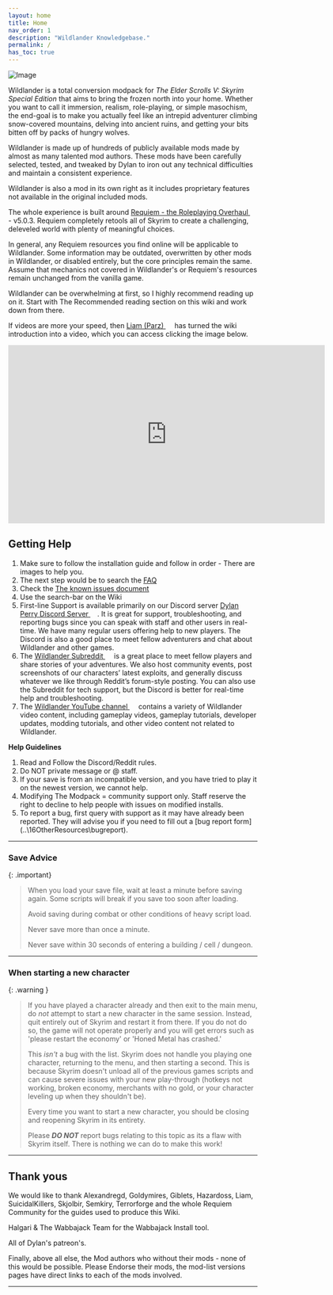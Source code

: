 ```yaml
---
layout: home
title: Home
nav_order: 1
description: "Wildlander Knowledgebase."
permalink: /
has_toc: true
---
```

![Image](https://wiki.wildlandermod.com/Assets/wildlander-header.png)

Wildlander is a total conversion modpack for _The Elder Scrolls V: Skyrim Special Edition_ that aims to bring the frozen north into your home. Whether you want to call it immersion, realism, role-playing, or simple masochism, the end-goal is to make you actually feel like an intrepid adventurer climbing snow-covered mountains, delving into ancient ruins, and getting your bits bitten off by packs of hungry wolves.

Wildlander is made up of hundreds of publicly available mods made by almost as many talented mod authors. These mods have been carefully selected, tested, and tweaked by Dylan to iron out any technical difficulties and maintain a consistent experience.

Wildlander is also a mod in its own right as it includes proprietary features not available in the original included mods.

The whole experience is built around <a href="https://www.nexusmods.com/skyrimspecialedition/mods/60888" target="_blank" rel="noopener noreferrer">Requiem - the Roleplaying Overhaul <svg viewBox="0 0 24 24" aria-labelledby="svg-external-link-title" width="1em" height="1em"><use xlink:href="#svg-external-link"></use></svg></a> - v5.0.3. Requiem completely retools all of Skyrim to create a challenging, deleveled world with plenty of meaningful choices.

In general, any Requiem resources you find online will be applicable to Wildlander. Some information may be outdated, overwritten by other mods in Wildlander, or disabled entirely, but the core principles remain the same. Assume that mechanics not covered in Wildlander's or Requiem's resources remain unchanged from the vanilla game.

Wildlander can be overwhelming at first, so I highly recommend reading up on it. Start with The Recommended reading section on this wiki and work down from there.

If videos are more your speed, then <a href="https://www.youtube.com/channel/UCnVgWmZbuZxl2QFVapKjd3w" target="_blank" rel="noopener noreferrer">Liam (Parz) <svg viewBox="0 0 24 24" aria-labelledby="svg-external-link-title" width="1em" height="1em"><use xlink:href="#svg-external-link"></use></svg></a> has turned the wiki introduction into a video, which you can access clicking the image below.


<iframe class="yt-embed" width="640" height="360" src="https://www.youtube.com/embed/vXRurA0h6NE" title="YouTube video player" frameborder="0" allow="accelerometer; autoplay; clipboard-write; encrypted-media; gyroscope; picture-in-picture" allowfullscreen></iframe>

## Getting Help

1. Make sure to follow the installation guide and follow in order - There are images to help you.
1. The next step would be to search the [FAQ](01Support/Faq/)
1. Check the [The known issues document](01Support\KnownIssues) 
1. Use the search-bar on the Wiki
1. First-line Support is available primarily on our Discord server <a href="https://discordapp.com/invite/8VkDrfq" target="_blank" rel="noopener noreferrer">Dylan Perry Discord Server <svg viewBox="0 0 24 24" aria-labelledby="svg-external-link-title" width="1em" height="1em"><use xlink:href="#svg-external-link"></use></svg></a>. It is great for support, troubleshooting, and reporting bugs since you can speak with staff and other users in real-time. We have many regular users offering help to new players. The Discord is also a good place to meet fellow adventurers and chat about Wildlander and other games.
1. The <a href="https://www.reddit.com/r/wildlander/" target="_blank" rel="noopener noreferrer">Wildlander Subreddit <svg viewBox="0 0 24 24" aria-labelledby="svg-external-link-title" width="1em" height="1em"><use xlink:href="#svg-external-link"></use></svg></a> is a great place to meet fellow players and share stories of your adventures. We also host community events, post screenshots of our characters’ latest exploits, and generally discuss whatever we like through Reddit’s forum-style posting. You can also use the Subreddit for tech support, but the Discord is better for real-time help and troubleshooting.
1. The <a href="https://www.youtube.com/wildlander" target="_blank" rel="noopener noreferrer">Wildlander YouTube channel <svg viewBox="0 0 24 24" aria-labelledby="svg-external-link-title" width="1em" height="1em"><use xlink:href="#svg-external-link"></use></svg></a> contains a variety of Wildlander video content, including gameplay videos, gameplay tutorials, developer updates, modding tutorials, and other video content not related to Wildlander.

**Help Guidelines**

1. Read and Follow the Discord/Reddit rules.
1. Do NOT private message or @ staff.
1. If your save is from an incompatible version, and you have tried to play it on the newest version, we cannot help.
1. Modifying The Modpack = community support only. Staff reserve the right to decline to help people with issues on modified installs.
1. To report a bug, first query with support as it may have already been reported. They will advise you if you need to fill out a [bug report form](..\16OtherResources\bugreport\).

---

### Save Advice

{: .important}
>
> When you load your save file, wait at least a minute before saving again. Some scripts will break if you save too soon after loading.
>  
> Avoid saving during combat or other conditions of heavy script load. 
>
> Never save more than once a minute.
>
> Never save within 30 seconds of entering a building / cell / dungeon.

---

### When starting a new character

{: .warning } 
> If you have played a character already and then exit to the main menu, do _not_ attempt to start a new character in the same session. Instead, quit entirely out of Skyrim and restart it from there. If you do not do so, the game will not operate properly and you will get errors such as 'please restart the economy' or 'Honed Metal has crashed.'
>
> This *isn't* a bug with the list. Skyrim does not handle you playing one character, returning to the menu, and then starting a second. This is because Skyrim doesn't unload all of the previous games scripts and can cause severe issues with your new play-through (hotkeys not working, broken economy, merchants with no gold, or your character leveling up when they shouldn't be).
>
> Every time you want to start a new character, you should be closing and reopening Skyrim in its entirety.
>
> Please ***DO NOT*** report bugs relating to this topic as its a flaw with Skyrim itself. There is nothing we can do to make this work!

---

## Thank yous

We would like to thank Alexandregd, Goldymires, Giblets, Hazardoss, Liam, SuicidalKillers, Skjolbir, Semkiry, Terrorforge and the whole Requiem Community for the guides used to produce this Wiki. 

Halgari & The Wabbajack Team for the Wabbajack Install tool. 

All of Dylan's patreon's.

Finally, above all else, the Mod authors who without their mods - none of this would be possible. Please Endorse their mods, the mod-list versions pages have direct links to each of the mods involved.

----

